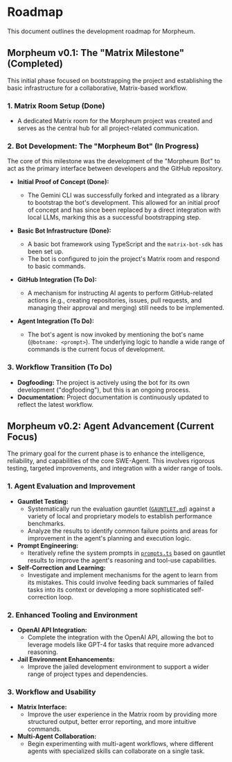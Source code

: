 # Roadmap

This document outlines the development roadmap for Morpheum.

## Morpheum v0.1: The "Matrix Milestone" (Completed)

This initial phase focused on bootstrapping the project and establishing the basic infrastructure for a collaborative, Matrix-based workflow.

### 1. Matrix Room Setup (Done)

*   A dedicated Matrix room for the Morpheum project was created and serves as the central hub for all project-related communication.

### 2. Bot Development: The "Morpheum Bot" (In Progress)

The core of this milestone was the development of the "Morpheum Bot" to act as the primary interface between developers and the GitHub repository.

*   **Initial Proof of Concept (Done):**
    *   The Gemini CLI was successfully forked and integrated as a library to bootstrap the bot's development. This allowed for an initial proof of concept and has since been replaced by a direct integration with local LLMs, marking this as a successful bootstrapping step.

*   **Basic Bot Infrastructure (Done):**
    *   A basic bot framework using TypeScript and the `matrix-bot-sdk` has been set up.
    *   The bot is configured to join the project's Matrix room and respond to basic commands.

*   **GitHub Integration (To Do):**
    *   A mechanism for instructing AI agents to perform GitHub-related actions (e.g., creating repositories, issues, pull requests, and managing their approval and merging) still needs to be implemented.

*   **Agent Integration (To Do):**
    *   The bot's agent is now invoked by mentioning the bot's name (`@botname: <prompt>`). The underlying logic to handle a wide range of commands is the current focus of development.

### 3. Workflow Transition (To Do)

*   **Dogfooding:** The project is actively using the bot for its own development ("dogfooding"), but this is an ongoing process.
*   **Documentation:** Project documentation is continuously updated to reflect the latest workflow.

## Morpheum v0.2: Agent Advancement (Current Focus)

The primary goal for the current phase is to enhance the intelligence, reliability, and capabilities of the core SWE-Agent. This involves rigorous testing, targeted improvements, and integration with a wider range of tools.

### 1. Agent Evaluation and Improvement

*   **Gauntlet Testing:**
    *   Systematically run the evaluation gauntlet ([`GAUNTLET.md`](GAUNTLET.md)) against a variety of local and proprietary models to establish performance benchmarks.
    *   Analyze the results to identify common failure points and areas for improvement in the agent's planning and execution logic.
*   **Prompt Engineering:**
    *   Iteratively refine the system prompts in [`prompts.ts`](src/morpheum-bot/prompts.ts) based on gauntlet results to improve the agent's reasoning and tool-use capabilities.
*   **Self-Correction and Learning:**
    *   Investigate and implement mechanisms for the agent to learn from its mistakes. This could involve feeding back summaries of failed tasks into its context or developing a more sophisticated self-correction loop.

### 2. Enhanced Tooling and Environment

*   **OpenAI API Integration:**
    *   Complete the integration with the OpenAI API, allowing the bot to leverage models like GPT-4 for tasks that require more advanced reasoning.
*   **Jail Environment Enhancements:**
    *   Improve the jailed development environment to support a wider range of project types and dependencies.

### 3. Workflow and Usability

*   **Matrix Interface:**
    *   Improve the user experience in the Matrix room by providing more structured output, better error reporting, and more intuitive commands.
*   **Multi-Agent Collaboration:**
    *   Begin experimenting with multi-agent workflows, where different agents with specialized skills can collaborate on a single task.


